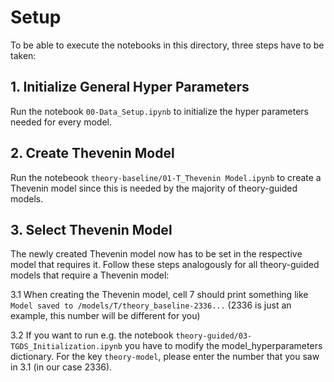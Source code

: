 # Setup
To be able to execute the notebooks in this directory, three steps have to be taken:

## 1. Initialize General Hyper Parameters
Run the notebook `00-Data_Setup.ipynb` to initialize the hyper parameters needed for every model.

## 2. Create Thevenin Model
Run the notebeook `theory-baseline/01-T_Thevenin Model.ipynb` to create a Thevenin model since this is needed by the majority of theory-guided models.

## 3. Select Thevenin Model
The newly created Thevenin model now has to be set in the respective model that requires it. Follow these steps analogously for all theory-guided models that require a Thevenin model:

3.1 When creating the Thevenin model, cell 7 should print something like `Model saved to /models/T/theory_baseline-2336...` (2336 is just an example, this number will be different for you)

3.2 If you want to run e.g. the notebook `theory-guided/03-TGDS_Initialization.ipynb` you have to modify the model_hyperparameters dictionary. For the key `theory-model`, please enter the number that you saw in 3.1 (in our case 2336).
